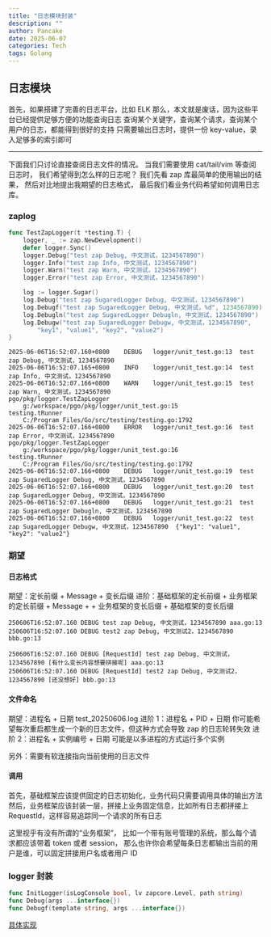 ```yaml
---
title: "日志模块封装"
description: ""
author: Pancake
date: 2025-06-07
categories: Tech
tags: Golang
---
```


## 日志模块

首先，如果搭建了完善的日志平台，比如 ELK
那么，本文就是废话，因为这些平台已经提供足够方便的功能查询日志
查询某个关键字，查询某个请求，查询某个用户的日志，都能得到很好的支持
只需要输出日志时，提供一份 key-value，录入足够多的索引即可

---

下面我们只讨论直接查阅日志文件的情况。
当我们需要使用 cat/tail/vim 等查阅日志时，
我们希望得到怎么样的日志呢？
我们先看 zap 库最简单的使用输出的结果，
然后对比地提出我期望的日志格式，
最后我们看业务代码希望如何调用日志库。

### zaplog

```go
func TestZapLogger(t *testing.T) {
    logger, _ := zap.NewDevelopment()
    defer logger.Sync()
    logger.Debug("test zap Debug, 中文测试，1234567890")
    logger.Info("test zap Info, 中文测试，1234567890")
    logger.Warn("test zap Warn, 中文测试，1234567890")
    logger.Error("test zap Error, 中文测试，1234567890")

    log := logger.Sugar()
    log.Debug("test zap SugaredLogger Debug, 中文测试，1234567890")
    log.Debugf("test zap SugaredLogger Debug, 中文测试，%d", 1234567890)
    log.Debugln("test zap SugaredLogger Debugln, 中文测试，1234567890")
    log.Debugw("test zap SugaredLogger Debugw, 中文测试，1234567890",
        "key1", "value1", "key2", "value2")
}
```

```log
2025-06-06T16:52:07.160+0800	DEBUG	logger/unit_test.go:13	test zap Debug, 中文测试，1234567890
2025-06-06T16:52:07.165+0800	INFO	logger/unit_test.go:14	test zap Info, 中文测试，1234567890
2025-06-06T16:52:07.166+0800	WARN	logger/unit_test.go:15	test zap Warn, 中文测试，1234567890
pgo/pkg/logger.TestZapLogger
	g:/workspace/pgo/pkg/logger/unit_test.go:15
testing.tRunner
	C:/Program Files/Go/src/testing/testing.go:1792
2025-06-06T16:52:07.166+0800	ERROR	logger/unit_test.go:16	test zap Error, 中文测试，1234567890
pgo/pkg/logger.TestZapLogger
	g:/workspace/pgo/pkg/logger/unit_test.go:16
testing.tRunner
	C:/Program Files/Go/src/testing/testing.go:1792
2025-06-06T16:52:07.166+0800	DEBUG	logger/unit_test.go:19	test zap SugaredLogger Debug, 中文测试，1234567890
2025-06-06T16:52:07.166+0800	DEBUG	logger/unit_test.go:20	test zap SugaredLogger Debug, 中文测试，1234567890
2025-06-06T16:52:07.166+0800	DEBUG	logger/unit_test.go:21	test zap SugaredLogger Debugln, 中文测试，1234567890
2025-06-06T16:52:07.166+0800	DEBUG	logger/unit_test.go:22	test zap SugaredLogger Debugw, 中文测试，1234567890	{"key1": "value1", "key2": "value2"}
```

### 期望

#### 日志格式

期望：定长前缀 + Message + 变长后缀
进阶：基础框架的定长前缀 + 业务框架的定长前缀 + Message + + 业务框架的变长后缀 + 基础框架的变长后缀

```log
250606T16:52:07.160 DEBUG test zap Debug, 中文测试，1234567890 aaa.go:13
250606T16:52:07.160 DEBUG test2 zap Debug, 中文测试2，1234567890 bbb.go:13

250606T16:52:07.160 DEBUG [RequestId] test zap Debug, 中文测试，1234567890 [有什么变长内容想要拼接呢] aaa.go:13
250606T16:52:07.160 DEBUG [RequestId] test2 zap Debug, 中文测试2，1234567890 [还没想好] bbb.go:13
```

#### 文件命名

期望：进程名 + 日期
test_20250606.log
进阶 1：进程名 + PID + 日期
你可能希望每次重启都生成一个新的日志文件，但这种方式会导致 zap 的日志轮转失效
进阶 2：进程名 + 实例编号 + 日期
可能是以多进程的方式运行多个实例

另外：需要有软连接指向当前使用的日志文件

#### 调用

首先，基础框架应该提供固定的日志初始化，业务代码只需要调用具体的输出方法
然后，业务框架应该封装一层，拼接上业务固定信息，比如所有日志都拼接上 RequestId，这样容易追踪同一个请求的所有日志

这里视乎有没有所谓的“业务框架”，
比如一个带有账号管理的系统，那么每个请求都应该带着 token 或者 session，
那么也许你会希望每条日志都输出当前的用户是谁，可以固定拼接用户名或者用户 ID

### logger 封装

```go
func InitLogger(isLogConsole bool, lv zapcore.Level, path string)
func Debug(args ...interface{})
func Debugf(template string, args ...interface{})
```

[具体实现](https://github.com/pancake-lee/pgo/tree/master/pkg/logger)
